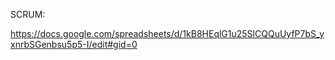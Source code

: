 SCRUM:

https://docs.google.com/spreadsheets/d/1kB8HEqlG1u25SlCQQuUyfP7bS_yxnrbSGenbsu5p5-I/edit#gid=0
